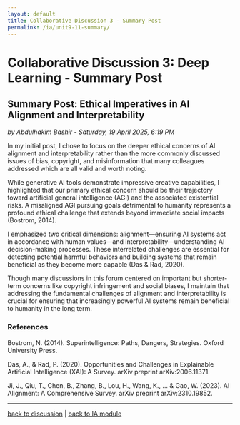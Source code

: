 ```yaml
---
layout: default
title: Collaborative Discussion 3 - Summary Post
permalink: /ia/unit9-11-summary/
---
```


# Collaborative Discussion 3: Deep Learning - Summary Post

## Summary Post: Ethical Imperatives in AI Alignment and Interpretability

_by Abdulhakim Bashir - Saturday, 19 April 2025, 6:19 PM_

In my initial post, I chose to focus on the deeper ethical concerns of AI alignment and interpretability rather than the more commonly discussed issues of bias, copyright, and misinformation that many colleagues addressed which are all valid and worth noting.

While generative AI tools demonstrate impressive creative capabilities, I highlighted that our primary ethical concern should be their trajectory toward artificial general intelligence (AGI) and the associated existential risks. A misaligned AGI pursuing goals detrimental to humanity represents a profound ethical challenge that extends beyond immediate social impacts (Bostrom, 2014).

I emphasized two critical dimensions: alignment—ensuring AI systems act in accordance with human values—and interpretability—understanding AI decision-making processes. These interrelated challenges are essential for detecting potential harmful behaviors and building systems that remain beneficial as they become more capable (Das & Rad, 2020).

Though many discussions in this forum centered on important but shorter-term concerns like copyright infringement and social biases, I maintain that addressing the fundamental challenges of alignment and interpretability is crucial for ensuring that increasingly powerful AI systems remain beneficial to humanity in the long term.

### References

Bostrom, N. (2014). Superintelligence: Paths, Dangers, Strategies. Oxford University Press.

Das, A., & Rad, P. (2020). Opportunities and Challenges in Explainable Artificial Intelligence (XAI): A Survey. arXiv preprint arXiv:2006.11371.

Ji, J., Qiu, T., Chen, B., Zhang, B., Lou, H., Wang, K., ... & Gao, W. (2023). AI Alignment: A Comprehensive Survey. arXiv preprint arXiv:2310.19852.

---

[back to discussion](../../ia/unit9-11/) | [back to IA module](../../ia/)
